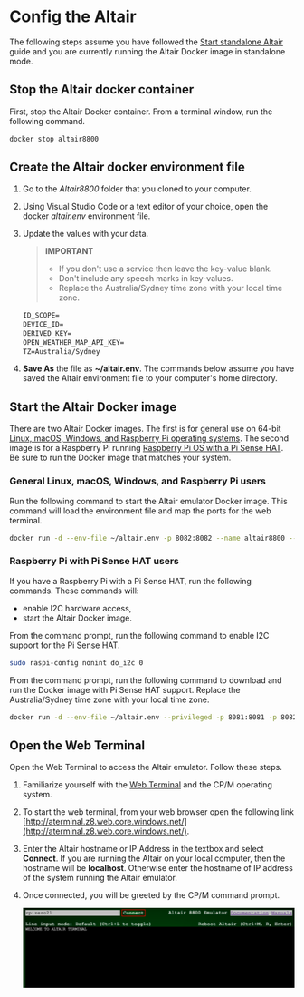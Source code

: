 # Config the Altair

The following steps assume you have followed the [Start standalone Altair](../02-Deploy-Altair.md) guide and you are currently running the Altair Docker image in standalone mode.

## Stop the Altair docker container

First, stop the Altair Docker container. From a terminal window, run the following command.

```bash
docker stop altair8800
```

## Create the Altair docker environment file

1. Go to the *Altair8800* folder that you cloned to your computer.
1. Using Visual Studio Code or a text editor of your choice, open the docker *altair.env* environment file.
1. Update the values with your data.

    > **IMPORTANT**
    >
    > - If you don't use a service then leave the key-value blank.
    > - Don't include any speech marks in key-values.
    > - Replace the Australia/Sydney time zone with your local time zone.

    ```env
    ID_SCOPE=
    DEVICE_ID=
    DERIVED_KEY=
    OPEN_WEATHER_MAP_API_KEY=
    TZ=Australia/Sydney
    ```

1. **Save As** the file as **~/altair.env**. The commands below assume you have saved the Altair environment file to your computer's home directory.

## Start the Altair Docker image

There are two Altair Docker images. The first is for general use on 64-bit [Linux, macOS, Windows, and Raspberry Pi operating systems](#general-linux-macos-windows-and-raspberry-pi-users). The second image is for a Raspberry Pi running [Raspberry Pi OS with a Pi Sense HAT](#raspberry-pi-with-pi-sense-hat-users). Be sure to run the Docker image that matches your system.

### General Linux, macOS, Windows, and Raspberry Pi users

Run the following command to start the Altair emulator Docker image. This command will load the environment file and map the ports for the web terminal.

```bash
docker run -d --env-file ~/altair.env -p 8082:8082 --name altair8800 --rm glovebox/altair8800:latest
```

### Raspberry Pi with Pi Sense HAT users

If you have a Raspberry Pi with a Pi Sense HAT, run the following commands.  These commands will:

- enable I2C hardware access,
- start the Altair Docker image.

From the command prompt, run the following command to enable I2C support for the Pi Sense HAT.

```bash
sudo raspi-config nonint do_i2c 0
```

From the command prompt, run the following command to download and run the Docker image with Pi Sense HAT support. Replace the Australia/Sydney time zone with your local time zone.

```bash
docker run -d --env-file ~/altair.env --privileged -p 8081:8081 -p 8082:8082 --name altair8800 --rm glovebox/altair8800-pisense:latest
```

## Open the Web Terminal

Open the Web Terminal to access the Altair emulator. Follow these steps.

1. Familiarize yourself with the [Web Terminal](../02-Altair-Web-Terminal.md) and the CP/M operating system.
1. To start the web terminal, from your web browser open the following link [http://aterminal.z8.web.core.windows.net/](http://aterminal.z8.web.core.windows.net/).
1. Enter the Altair hostname or IP Address in the textbox and select **Connect**. If you are running the Altair on your local computer, then the hostname will be **localhost**. Otherwise enter the hostname of IP address of the system running the Altair emulator.
1. Once connected, you will be greeted by the CP/M command prompt.

    ![The image shows the web terminal](img/web_terminal.png)
